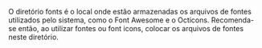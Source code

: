 O diretório fonts é o local onde estão armazenadas os arquivos de fontes utilizados pelo sistema, como o Font Awesome e o Octicons. Recomenda-se então, ao utilizar fontes ou font icons, colocar os arquivos de fontes neste diretório.